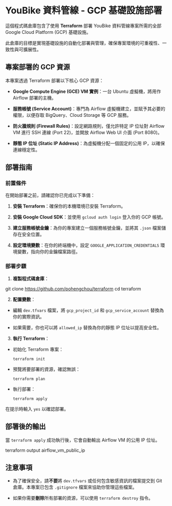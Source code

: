 # YouBike 資料管線 - GCP 基礎設施部署

這個程式碼倉庫包含了使用 **Terraform** 部署 YouBike 資料管線專案所需的全部 Google Cloud Platform (GCP) 基礎設施。

此倉庫的目標是實現基礎設施的自動化部署與管理，確保專案環境的可重複性、一致性與可擴展性。

## 專案部署的 GCP 資源

本專案透過 Terraform 部署以下核心 GCP 資源：

* **Google Compute Engine (GCE) VM 實例**：一台 Ubuntu 虛擬機，將用作 Airflow 部署的主機。

* **服務帳號 (Service Account)**：專門為 Airflow 虛擬機建立，並賦予其必要的權限，以便存取 BigQuery、Cloud Storage 等 GCP 服務。

* **防火牆規則 (Firewall Rules)**：設定網路規則，僅允許特定 IP 位址對 Airflow VM 進行 SSH 連線 (Port 22)，並開放 Airflow Web UI 介面 (Port 8080)。

* **靜態 IP 位址 (Static IP Address)**：為虛擬機分配一個固定的公用 IP，以確保連線穩定性。

## 部署指南

### 前置條件

在開始部署之前，請確認你已完成以下準備：

1. **安裝 Terraform**：確保你的本機環境已安裝 Terraform。

2. **安裝 Google Cloud SDK**：並使用 `gcloud auth login` 登入你的 GCP 帳號。

3. **建立服務帳號金鑰**：為你的專案建立一個服務帳號金鑰，並將其 `.json` 檔案儲存在安全位置。

4. **設定環境變數**：在你的終端機中，設定 `GOOGLE_APPLICATION_CREDENTIALS` 環境變數，指向你的金鑰檔案路徑。

### 部署步驟

1. **複製程式碼倉庫**：


git clone https://github.com/pohengchou/terraform
cd terraform


2. **配置變數**：

* 編輯 `dev.tfvars` 檔案，將 `gcp_project_id` 和 `gcp_service_account` 替換為你的實際資訊。

* 如果需要，你也可以將 `allowed_ip` 替換為你的靜態 IP 位址以提高安全性。

3. **執行 Terraform**：

* 初始化 Terraform 專案：

  ```
  terraform init
  ```

* 預覽將要部署的資源，確認無誤：

  ```
  terraform plan
  ```

* 執行部署：

  ```
  terraform apply
  ```

在提示時輸入 `yes` 以確認部署。

## 部署後的輸出

當 `terraform apply` 成功執行後，它會自動輸出 Airflow VM 的公用 IP 位址。


terraform output airflow_vm_public_ip


## 注意事項

* 為了確保安全，請**不要**將 `dev.tfvars` 或任何包含敏感資訊的檔案提交到 Git 倉庫。本專案已包含 `.gitignore` 檔案來協助你管理這些檔案。

* 如果你需要**刪除**所有部署的資源，可以使用 `terraform destroy` 指令。
